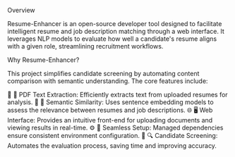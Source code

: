 Overview

Resume-Enhancer is an open-source developer tool designed to facilitate intelligent resume and job description matching through a web interface. It leverages NLP models to evaluate how well a candidate's resume aligns with a given role, streamlining recruitment workflows.

Why Resume-Enhancer?

This project simplifies candidate screening by automating content comparison with semantic understanding. The core features include:

🧩 📝 PDF Text Extraction: Efficiently extracts text from uploaded resumes for analysis.
🧠 🤖 Semantic Similarity: Uses sentence embedding models to assess the relevance between resumes and job descriptions.
🌐 🖥️ Web Interface: Provides an intuitive front-end for uploading documents and viewing results in real-time.
⚙️ 🔧 Seamless Setup: Managed dependencies ensure consistent environment configuration.
🚀 🔍 Candidate Screening: Automates the evaluation process, saving time and improving accuracy.
